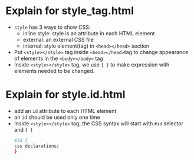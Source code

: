 # Explain for style_tag.html
* `style` has 3 ways to show CSS: 
  - inline style: style is an attribute in each HTML element
  - external: an external CSS file
  - internal: style element(tag) in `<head></head>` section
* Put `<style></style>` tag inside `<head></head>`tag to change appearance of elements in the `<body></body>` tag
* Inside `<style></style>` tag, we use `{ }` to make expression with elements needed to be changed.

# Explain for style.id.html
* add an `id` attribute to each HTML element
* an `id` should be used only one time
* Inside `<style></style>` tag, the CSS syntax will start with `#id` selector and `{ }`
  ```sh
  #id {
  css declarations;
  }
  ```
